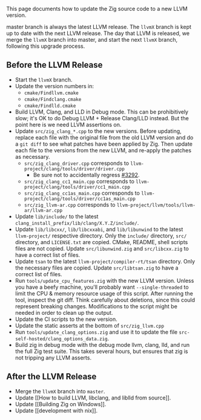 This page documents how to update the Zig source code to a new LLVM version.

master branch is always the latest LLVM release. The `llvmX` branch is kept up to date with the next LLVM release. The day that LLVM is released, we merge the `llvmX` branch into master, and start the next `llvmX` branch, following this upgrade process. 

## Before the LLVM Release

 * Start the `llvmX` branch.
 * Update the version numbers in:
    - `cmake/Findllvm.cmake`
    - `cmake/Findclang.cmake`
    - `cmake/Findlld.cmake`
 * Build LLVM, Clang, and LLD in Debug mode. This can be prohibitively slow; it's OK to do Debug LLVM + Release Clang/LLD instead. But the point here is we need LLVM assertions on.
 * Update `src/zig_clang_*.cpp` to the new versions. Before updating, replace each file with the original file from the old LLVM version and do a `git diff` to see what patches have been applied by Zig. Then update each file to the versions from the new LLVM, and re-apply the patches as necessary.
    * `src/zig_clang_driver.cpp` corresponds to `llvm-project/clang/tools/driver/driver.cpp`
      - Be sure not to accidentally regress [#3292](https://github.com/ziglang/zig/pull/3292).
    * `src/zig_clang_cc1_main.cpp` corresponds to `llvm-project/clang/tools/driver/cc1_main.cpp`
    * `src/zig_clang_cc1as_main.cpp` corresponds to `llvm-project/clang/tools/driver/cc1as_main.cpp`
    * `src/zig_llvm-ar.cpp` corresponds to `llvm-project/llvm/tools/llvm-ar/llvm-ar.cpp`
 * Update `lib/include/` to the latest `clang_install_prefix/lib/clang/X.Y.Z/include/`.
 * Update `lib/libcxx/`, `lib/libcxxabi`, and `lib/libunwind` to the latest `llvm-project/` respective directory. Only the `include/` directory, `src/` directory, and `LICENSE.txt` are copied. CMake, README, shell scripts files are not copied. Update `src/libunwind.zig` and `src/libcxx.zig` to have a correct list of files.
 * Update `tsan` to the latest `llvm-project/compiler-rt/tsan` directory. Only the necessary files are copied. Update `src/libtsan.zig` to have a correct list of files.
 * Run `tools/update_cpu_features.zig` with the new LLVM version. Unless you have a beefy machine, you'll probably want `--single-threaded` to limit the CPU & memory resource usage of this script. After running the tool, inspect the git diff. Think carefully about deletions, since this could represent breaking changes. Modifications to the script might be needed in order to clean up the output.
 * Update the CI scripts to the new version.
 * Update the static asserts at the bottom of `src/zig_llvm.cpp`
 * Run `tools/update_clang_options.zig` and use it to update the file `src-self-hosted/clang_options_data.zig`.
 * Build zig in debug mode with the debug mode llvm, clang, lld, and run the full Zig test suite. This takes several hours, but ensures that zig is not tripping any LLVM asserts.

## After the LLVM Release

 * Merge the `llvmX` branch into `master`.
 * Update [[How to build LLVM, libclang, and liblld from source]].
 * Update [[Building Zig on Windows]].
 * Update [[development with nix]].

